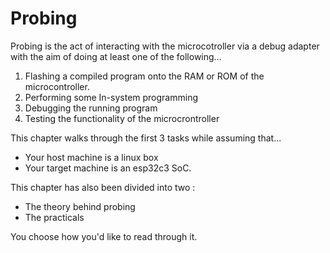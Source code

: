 # Probing  

Probing is the act of interacting with the microcotroller via a debug adapter with the aim of doing at least one of the following... 
1. Flashing a compiled program onto the RAM or ROM of the microcontroller.
2. Performing some In-system programming
3. Debugging the running program
4. Testing the functionality of the microcrontroller

This chapter walks through the first 3 tasks while assuming that...  
- Your host machine is a linux box
- Your target machine is an esp32c3 SoC.  

This chapter has also been divided into two :  
- The theory behind probing
- The practicals

You choose how you'd like to read through it.  
